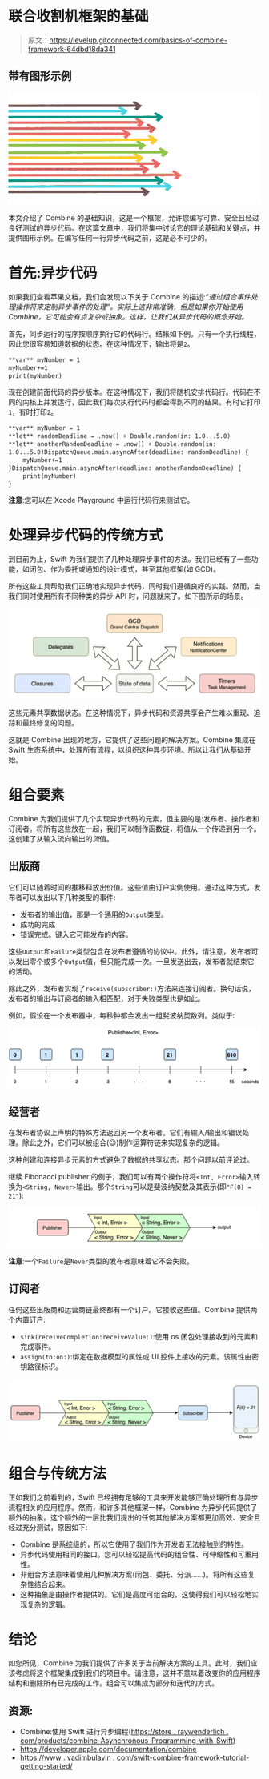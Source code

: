 # 联合收割机框架的基础

> 原文：<https://levelup.gitconnected.com/basics-of-combine-framework-64dbd18da341>

## 带有图形示例

![](img/d06866b9abfcfcbca99641730c82de7c.png)

本文介绍了 Combine 的基础知识，这是一个框架，允许您编写可靠、安全且经过良好测试的异步代码。在这篇文章中，我们将集中讨论它的理论基础和关键点，并提供图形示例。在编写任何一行异步代码之前，这是必不可少的。

# **首先:异步代码**

如果我们查看苹果文档，我们会发现以下关于 Combine 的描述:*“通过组合事件处理操作符来定制异步事件的处理”。实际上这非常准确，但是如果你开始使用 Combine，它可能会有点复杂或抽象。这样，让我们从异步代码的概念开始。*

首先，同步运行的程序按顺序执行它的代码行。结帐如下例。只有一个执行线程，因此您很容易知道数据的状态。在这种情况下，输出将是`2`。

```
**var** myNumber = 1
myNumber+=1
print(myNumber)
```

现在创建前面代码的异步版本。在这种情况下，我们将随机安排代码行。代码在不同的内核上并发运行，因此我们每次执行代码时都会得到不同的结果。有时它打印`1`，有时打印`2`。

```
**var** myNumber = 1
**let** randomDeadline = .now() + Double.random(in: 1.0...5.0)
**let** anotherRandomDeadline = .now() + Double.random(in: 1.0...5.0)DispatchQueue.main.asyncAfter(deadline: randomDeadline) {
    myNumber+=1
}DispatchQueue.main.asyncAfter(deadline: anotherRandomDeadline) {
    print(myNumber)
}
```

**注意**:您可以在 Xcode Playground 中运行代码行来测试它。

# 处理异步代码的传统方式

到目前为止，Swift 为我们提供了几种处理异步事件的方法。我们已经有了一些功能，如闭包、作为委托或通知的设计模式，甚至其他框架(如 GCD)。

所有这些工具帮助我们正确地实现异步代码，同时我们遵循良好的实践。然而，当我们同时使用所有不同种类的异步 API 时，问题就来了。如下图所示的场景。

![](img/813aadb1ca709925daffabcb40e0ede4.png)

这些元素共享数据状态。在这种情况下，异步代码和资源共享会产生难以重现、追踪和最终修复的问题。

这就是 Combine 出现的地方，它提供了这些问题的解决方案。Combine 集成在 Swift 生态系统中，处理所有流程，以组织这种异步环境。所以让我们从基础开始。

# 组合要素

Combine 为我们提供了几个实现异步代码的元素，但主要的是:发布者、操作者和订阅者。将所有这些放在一起，我们可以制作函数链，将值从一个传递到另一个。这创建了从输入流向输出的*流*值。

## 出版商

它们可以随着时间的推移释放出价值。这些值由订户实例使用。通过这种方式，发布者可以发出以下几种类型的事件:

*   发布者的输出值，那是一个通用的`Output`类型。
*   成功的完成
*   错误完成。键入它可能发布的内容。

这些`Output`和`Failure`类型包含在发布者遵循的协议中。此外，请注意，发布者可以发出零个或多个`Output`值，但只能完成一次。一旦发送出去，发布者就结束它的活动。

除此之外，发布者实现了`receive(subscriber:)`方法来连接订阅者。换句话说，发布者的输出与订阅者的输入相匹配，对于失败类型也是如此。

例如，假设在一个发布器中，每秒钟都会发出一组斐波纳契数列。类似于:

![](img/7a0a6d323ff19100fc3932759f68adea.png)

## 经营者

在发布者协议上声明的特殊方法返回另一个发布者。它们有输入/输出和错误处理。除此之外，它们可以被组合(😉)制作运算符链来实现复杂的逻辑。

这种创建和连接异步元素的方式避免了数据的共享状态。那个问题以前评论过。

继续 Fibonacci publisher 的例子，我们可以有两个操作符将`<Int, Error>`输入转换为`<String, Never>`输出。那个`String`可以是斐波纳契数及其表示(即`"F(8) = 21"`):

![](img/9d40263416f50c641204f001327816b3.png)

**注意**:一个`Failure`是`Never`类型的发布者意味着它不会失败。

## 订阅者

任何这些出版商和运营商链最终都有一个订户。它接收这些值。Combine 提供两个内置订户:

*   `sink(receiveCompletion:receiveValue:)`:使用 os 闭包处理接收到的元素和完成事件。
*   `assign(to:on:)`:绑定在数据模型的属性或 UI 控件上接收的元素。该属性由密钥路径标识。

![](img/1385ad9c970efff4b385dc4d8a40333f.png)

# 组合与传统方法

正如我们之前看到的，Swift 已经拥有足够的工具来开发能够正确处理所有与异步流程相关的应用程序。然而，和许多其他框架一样，Combine 为异步代码提供了额外的抽象。这个额外的一层比我们提出的任何其他解决方案都更加高效、安全且经过充分测试，原因如下:

*   Combine 是系统级的，所以它使用了我们作为开发者无法接触到的特性。
*   异步代码使用相同的接口。您可以轻松提高代码的组合性、可伸缩性和可重用性。
*   非组合方法意味着使用几种解决方案(闭包、委托、分派……)。将所有这些复杂性结合起来。
*   这种抽象是由操作者提供的。它们是高度可组合的，这使得我们可以轻松地实现复杂的逻辑。

# 结论

如您所见，Combine 为我们提供了许多关于当前解决方案的工具。此时，我们应该考虑将这个框架集成到我们的项目中。请注意，这并不意味着改变你的应用程序结构和删除所有已完成的工作。组合可以集成为部分和迭代的方式。

## 资源:

*   Combine:使用 Swift 进行异步编程([https://store . raywenderlich . com/products/combine-Asynchronous-Programming-with-Swift](https://store.raywenderlich.com/products/combine-asynchronous-programming-with-swift))
*   https://developer.apple.com/documentation/combine
*   [https://www . vadimbulavin . com/swift-combine-framework-tutorial-getting-started/](https://www.vadimbulavin.com/swift-combine-framework-tutorial-getting-started/)
